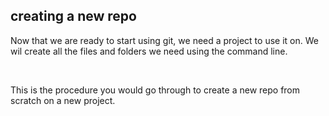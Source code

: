 ##  creating a new repo

Now that we are ready to start using git, we need a project to use it on. We wil create all the files and folders we need using the command line.
<!-- .element: class="align-left" -->


<br>

This is the procedure you would go through to create a new repo from scratch on a new project. <!-- .element: class="fragment align-left" data-fragment-index="1" -->


